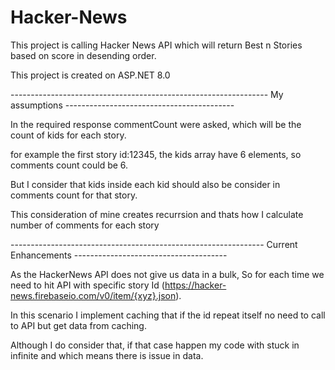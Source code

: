 # Hacker-News
This project is calling Hacker News API which will return Best n Stories based on score in desending order.

This project is created on ASP.NET 8.0 

----------------------------------------------------------------   My assumptions  ------------------------------------------

In the required response commentCount were asked, which will be the count of kids for each story.

for example the first story id:12345, the kids array have 6 elements, so comments count could be 6. 

But I consider that kids inside each kid should also be consider in comments count for that story.

This consideration of mine creates recurrsion and thats how I calculate number of comments for each story

---------------------------------------------------------------  Current Enhancements  --------------------------------------

As the HackerNews API does not give us data in a bulk, So for each time we need to hit API with specific story Id (https://hacker-news.firebaseio.com/v0/item/{xyz}.json).

In this scenario I implement caching that if the id repeat itself no need to call to API but get data from caching. 

Although I do consider that, if that case happen my code with stuck in infinite and which means there is issue in data.

